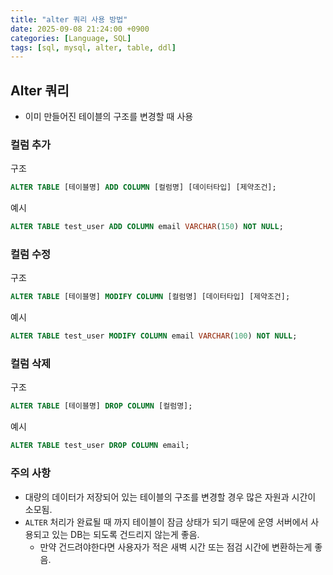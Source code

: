 ```yaml
---
title: "alter 쿼리 사용 방법"
date: 2025-09-08 21:24:00 +0900
categories: [Language, SQL]
tags: [sql, mysql, alter, table, ddl]
---
```


## **Alter 쿼리**
- 이미 만들어진 테이블의 구조를 변경할 때 사용

### **컬럼 추가**
구조
```sql
ALTER TABLE [테이블명] ADD COLUMN [컬럼명] [데이터타입] [제약조건];
```

예시
```sql
ALTER TABLE test_user ADD COLUMN email VARCHAR(150) NOT NULL;
```
### **컬럼 수정**
구조
```sql
ALTER TABLE [테이블명] MODIFY COLUMN [컬럼명] [데이터타입] [제약조건];
```

예시
```sql
ALTER TABLE test_user MODIFY COLUMN email VARCHAR(100) NOT NULL;
```

### **컬럼 삭제**
구조
```sql
ALTER TABLE [테이블명] DROP COLUMN [컬럼명];
```

예시
```sql
ALTER TABLE test_user DROP COLUMN email;
```

### **주의 사항**
- 대량의 데이터가 저장되어 있는 테이블의 구조를 변경할 경우 많은 자원과 시간이 소모됨.
- `ALTER` 처리가 완료될 때 까지 테이블이 잠금 상태가 되기 때문에 운영 서버에서 사용되고 있는 DB는 되도록 건드리지 않는게 좋음.
  - 만약 건드려야한다면 사용자가 적은 새벽 시간 또는 점검 시간에 변환하는게 좋음.